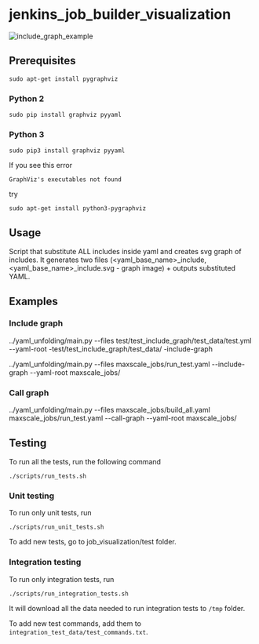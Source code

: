# jenkins_job_builder_visualization

![include_graph_example](https://raw.githubusercontent.com/OSLL/jenkins_job_builder_visualization/master/test.yml_include.png)

## Prerequisites

```
sudo apt-get install pygraphviz
```

### Python 2
```
sudo pip install graphviz pyyaml
```
### Python 3
```
sudo pip3 install graphviz pyyaml
```

If you see this error
```
GraphViz's executables not found
```
try 
```
sudo apt-get install python3-pygraphviz
```

## Usage
Script that substitute ALL includes inside yaml and creates svg graph of includes. It generates two files (<yaml_base_name>_include, <yaml_base_name>_include.svg - graph image) + outputs substituted YAML.

## Examples

### Include graph
../yaml_unfolding/main.py --files test/test_include_graph/test_data/test.yml --yaml-root -test/test_include_graph/test_data/ -include-graph

../yaml_unfolding/main.py --files maxscale_jobs/run_test.yaml --include-graph --yaml-root maxscale_jobs/

### Call graph
../yaml_unfolding/main.py --files maxscale_jobs/build_all.yaml maxscale_jobs/run_test.yaml --call-graph --yaml-root maxscale_jobs/

## Testing

To run all the tests, run the following command
```
./scripts/run_tests.sh
```

### Unit testing
To run only unit tests, run
```
./scripts/run_unit_tests.sh
```

To add new tests, go to job_visualization/test folder.

### Integration testing
To run only integration tests, run
```
./scripts/run_integration_tests.sh
```
It will download all the data needed to run integration tests to `/tmp` folder.

To add new test commands, add them to `integration_test_data/test_commands.txt`.
